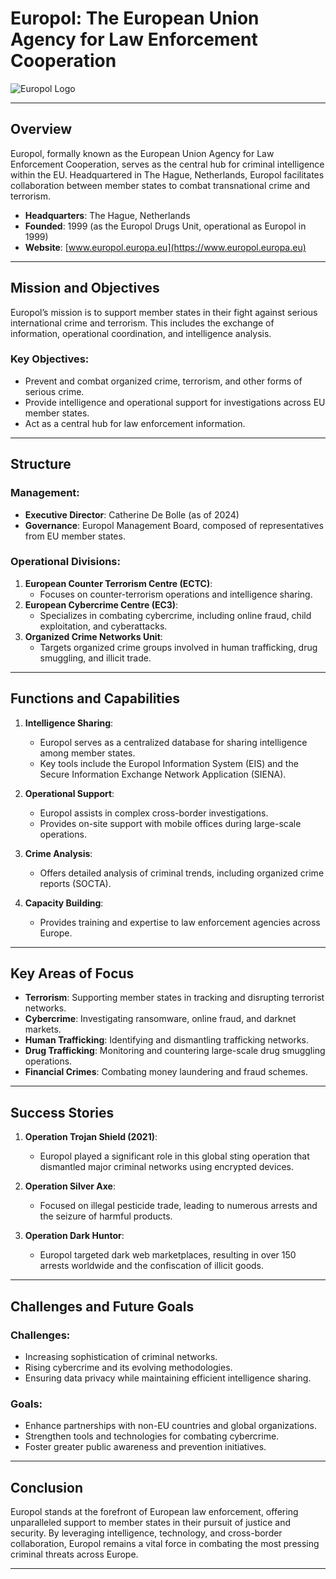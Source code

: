 # Europol: The European Union Agency for Law Enforcement Cooperation

![Europol Logo](https://upload.wikimedia.org/wikipedia/commons/thumb/6/6c/Europol_logo.svg/1200px-Europol_logo.svg.png)

---

## Overview

Europol, formally known as the European Union Agency for Law Enforcement Cooperation, serves as the central hub for criminal intelligence within the EU. Headquartered in The Hague, Netherlands, Europol facilitates collaboration between member states to combat transnational crime and terrorism.

- **Headquarters**: The Hague, Netherlands
- **Founded**: 1999 (as the Europol Drugs Unit, operational as Europol in 1999)
- **Website**: [www.europol.europa.eu](https://www.europol.europa.eu)

---

## Mission and Objectives

Europol’s mission is to support member states in their fight against serious international crime and terrorism. This includes the exchange of information, operational coordination, and intelligence analysis.

### Key Objectives:
- Prevent and combat organized crime, terrorism, and other forms of serious crime.
- Provide intelligence and operational support for investigations across EU member states.
- Act as a central hub for law enforcement information.

---

## Structure

### Management:
- **Executive Director**: Catherine De Bolle (as of 2024)
- **Governance**: Europol Management Board, composed of representatives from EU member states.

### Operational Divisions:
1. **European Counter Terrorism Centre (ECTC)**:
   - Focuses on counter-terrorism operations and intelligence sharing.
2. **European Cybercrime Centre (EC3)**:
   - Specializes in combating cybercrime, including online fraud, child exploitation, and cyberattacks.
3. **Organized Crime Networks Unit**:
   - Targets organized crime groups involved in human trafficking, drug smuggling, and illicit trade.

---

## Functions and Capabilities

1. **Intelligence Sharing**:
   - Europol serves as a centralized database for sharing intelligence among member states.
   - Key tools include the Europol Information System (EIS) and the Secure Information Exchange Network Application (SIENA).

2. **Operational Support**:
   - Europol assists in complex cross-border investigations.
   - Provides on-site support with mobile offices during large-scale operations.

3. **Crime Analysis**:
   - Offers detailed analysis of criminal trends, including organized crime reports (SOCTA).

4. **Capacity Building**:
   - Provides training and expertise to law enforcement agencies across Europe.

---

## Key Areas of Focus

- **Terrorism**: Supporting member states in tracking and disrupting terrorist networks.
- **Cybercrime**: Investigating ransomware, online fraud, and darknet markets.
- **Human Trafficking**: Identifying and dismantling trafficking networks.
- **Drug Trafficking**: Monitoring and countering large-scale drug smuggling operations.
- **Financial Crimes**: Combating money laundering and fraud schemes.

---

## Success Stories

1. **Operation Trojan Shield (2021)**:
   - Europol played a significant role in this global sting operation that dismantled major criminal networks using encrypted devices.

2. **Operation Silver Axe**:
   - Focused on illegal pesticide trade, leading to numerous arrests and the seizure of harmful products.

3. **Operation Dark Huntor**:
   - Europol targeted dark web marketplaces, resulting in over 150 arrests worldwide and the confiscation of illicit goods.

---

## Challenges and Future Goals

### Challenges:
- Increasing sophistication of criminal networks.
- Rising cybercrime and its evolving methodologies.
- Ensuring data privacy while maintaining efficient intelligence sharing.

### Goals:
- Enhance partnerships with non-EU countries and global organizations.
- Strengthen tools and technologies for combating cybercrime.
- Foster greater public awareness and prevention initiatives.

---

## Conclusion

Europol stands at the forefront of European law enforcement, offering unparalleled support to member states in their pursuit of justice and security. By leveraging intelligence, technology, and cross-border collaboration, Europol remains a vital force in combating the most pressing criminal threats across Europe.

---
